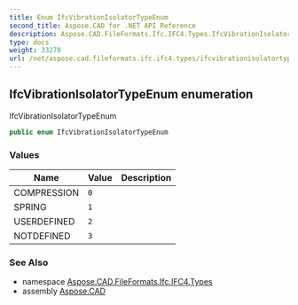 ```yaml
---
title: Enum IfcVibrationIsolatorTypeEnum
second_title: Aspose.CAD for .NET API Reference
description: Aspose.CAD.FileFormats.Ifc.IFC4.Types.IfcVibrationIsolatorTypeEnum enum. IfcVibrationIsolatorTypeEnum
type: docs
weight: 33270
url: /net/aspose.cad.fileformats.ifc.ifc4.types/ifcvibrationisolatortypeenum/
---
```

## IfcVibrationIsolatorTypeEnum enumeration

IfcVibrationIsolatorTypeEnum

```csharp
public enum IfcVibrationIsolatorTypeEnum
```

### Values

| Name | Value | Description |
| --- | --- | --- |
| COMPRESSION | `0` |  |
| SPRING | `1` |  |
| USERDEFINED | `2` |  |
| NOTDEFINED | `3` |  |

### See Also

* namespace [Aspose.CAD.FileFormats.Ifc.IFC4.Types](../../aspose.cad.fileformats.ifc.ifc4.types/)
* assembly [Aspose.CAD](../../)


